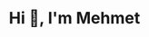 <img align="https://www.mshowto.org/images/articles/2021/03/csharplogo.jpg"></img>
<h1 align="center">Hi 👋, I'm Mehmet</h1>

